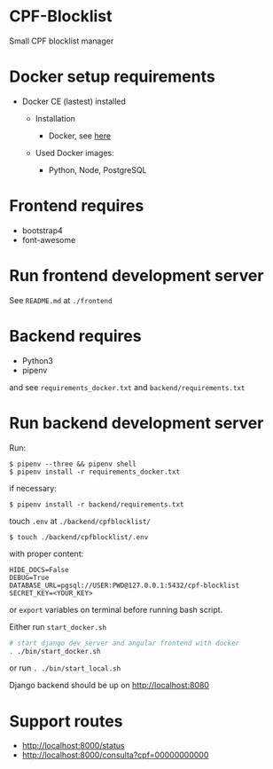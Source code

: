 CPF-Blocklist
=====================================================

Small CPF blocklist manager

Docker setup requirements 
=============================

* Docker CE (lastest) installed
    * Installation    
        * Docker, see [here](https://docs.docker.com/installation/)
    
    * Used Docker images:
        * Python, Node, PostgreSQL

Frontend requires
=============
* bootstrap4
* font-awesome

Run frontend development server
===============================

See `README.md` at `./frontend` 


Backend requires
=============

* Python3
* pipenv

and see `requirements_docker.txt` and `backend/requirements.txt`

Run backend development server
===============================

Run:
    
    $ pipenv --three && pipenv shell
    $ pipenv install -r requirements_docker.txt

if necessary:

    $ pipenv install -r backend/requirements.txt

touch `.env` at `./backend/cpfblocklist/`

    $ touch ./backend/cpfblocklist/.env
    
with proper content:

```
HIDE_DOCS=False
DEBUG=True
DATABASE_URL=pgsql://USER:PWD@127.0.0.1:5432/cpf-blocklist
SECRET_KEY=<YOUR_KEY>
```

or `export` variables on terminal before running bash script.    

Either run `start_docker.sh`
    
```sh
# start django dev server and angular frontend with docker
. ./bin/start_docker.sh
```

or run `. ./bin/start_local.sh`

Django backend should be up on [http://localhost:8080](http://localhost:8080/)

Support routes
=============

* [http://localhost:8000/status](http://localhost:8000/status)
* [http://localhost:8000/consulta?cpf=00000000000](http://localhost:8000/consulta?cpf=00000000000)
